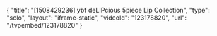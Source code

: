{
    "title": "[1508429236] ybf deLIPcious 5piece Lip Collection",
    "type": "solo",
    "layout": "iframe-static",
    "videoId": "123178820",
    "url": "\/tvpembed\/123178820"
}